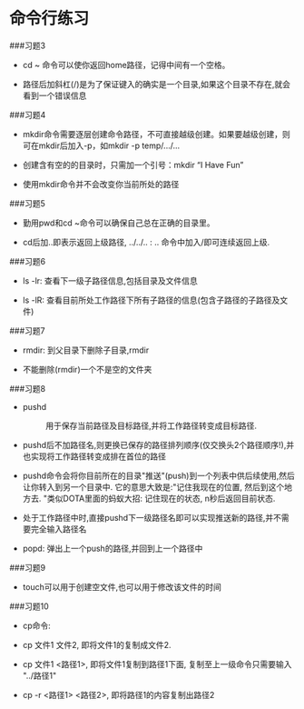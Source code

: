 # 命令行练习
###习题3
* cd ~ 命令可以使你返回home路径，记得中间有一个空格。

* 路径后加斜杠(/)是为了保证键入的确实是一个目录,如果这个目录不存在,就会看到一个错误信息

###习题4
* mkdir命令需要逐层创建命令路径，不可直接越级创建。如果要越级创建，则可在mkdir后加入-p，如mkdir -p temp/.../...

* 创建含有空的的目录时，只需加一个引号：mkdir “I Have Fun”

* 使用mkdir命令并不会改变你当前所处的路径

###习题5
* 勤用pwd和cd ~命令可以确保自己总在正确的目录里。

* cd后加..即表示返回上级路径, ../../.. : .. 命令中加入/即可连续返回上级.

###习题6

* ls -lr: 查看下一级子路径信息,包括目录及文件信息

* ls -lR: 查看目前所处工作路径下所有子路径的信息(包含子路径的子路径及文件)

###习题7

* rmdir: 到父目录下删除子目录,rmdir <dir>

* 不能删除(rmdir)一个不是空的文件夹

###习题8

* pushd<dir>用于保存当前路径及目标路径,并将工作路径转变成目标路径. 

* pushd后不加路径名,则更换已保存的路径排列顺序(仅交换头2个路径顺序!),并也实现将工作路径转变成排在首位的路径

* pushd命令会将你目前所在的目录"推送"(push)到一个列表中供后续使用,然后让你转入到另一个目录中. 它的意思大致是:"记住我现在的位置, 然后到这个地方去. "类似DOTA里面的蚂蚁大招: 记住现在的状态, n秒后返回目前状态.

* 处于工作路径中时,直接pushd下一级路径名即可以实现推送新的路径,并不需要完全输入路径名

* popd: 弹出上一个push的路径,并回到上一个路径中

###习题9

* touch可以用于创建空文件,也可以用于修改该文件的时间

###习题10

* cp命令:

* cp 文件1 文件2, 即将文件1的复制成文件2. 

* cp 文件1 <路径1>, 即将文件1复制到路径1下面, 复制至上一级命令只需要输入 "../路径1"

* cp -r <路径1> <路径2>, 即将路径1的内容复制出路径2